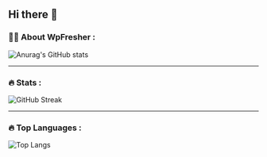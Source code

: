 ## Hi there 👋

### :woman_technologist: About WpFresher :
![Anurag's GitHub stats](https://github-readme-stats.vercel.app/api?username=kawsarahmedr&theme=tokyonight&show_icons=true&card_width=575)

---
### :fire: Stats :

![GitHub Streak](http://github-readme-streak-stats.herokuapp.com?user=kawsarahmedr&theme=dark&background=000000&card_width=575)

---
### :fire: Top Languages :
![Top Langs](https://github-readme-stats.vercel.app/api/top-langs/?username=kawsarahmedr&layout=compact&theme=vision-friendly-dark)
